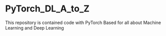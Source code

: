 # PyTorch_DL_A_to_Z
This repository is contained code with PyTorch Based for all about Machine Learning and Deep Learning
